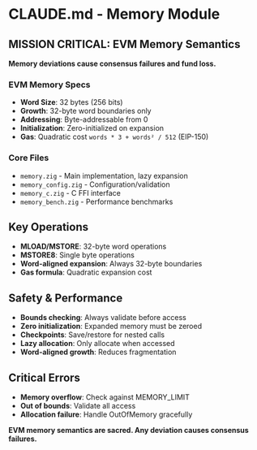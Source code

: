 # CLAUDE.md - Memory Module

## MISSION CRITICAL: EVM Memory Semantics
**Memory deviations cause consensus failures and fund loss.**

### EVM Memory Specs
- **Word Size**: 32 bytes (256 bits)
- **Growth**: 32-byte word boundaries only
- **Addressing**: Byte-addressable from 0
- **Initialization**: Zero-initialized on expansion
- **Gas**: Quadratic cost `words * 3 + words² / 512` (EIP-150)

### Core Files
- `memory.zig` - Main implementation, lazy expansion
- `memory_config.zig` - Configuration/validation
- `memory_c.zig` - C FFI interface
- `memory_bench.zig` - Performance benchmarks

## Key Operations
- **MLOAD/MSTORE**: 32-byte word operations
- **MSTORE8**: Single byte operations
- **Word-aligned expansion**: Always 32-byte boundaries
- **Gas formula**: Quadratic expansion cost

## Safety & Performance
- **Bounds checking**: Always validate before access
- **Zero initialization**: Expanded memory must be zeroed
- **Checkpoints**: Save/restore for nested calls
- **Lazy allocation**: Only allocate when accessed
- **Word-aligned growth**: Reduces fragmentation

## Critical Errors
- **Memory overflow**: Check against MEMORY_LIMIT
- **Out of bounds**: Validate all access
- **Allocation failure**: Handle OutOfMemory gracefully

**EVM memory semantics are sacred. Any deviation causes consensus failures.**
